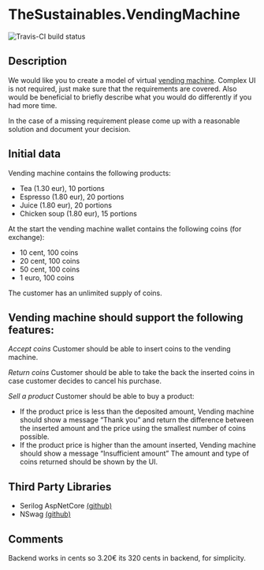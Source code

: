 # TheSustainables.VendingMachine

![Travis-CI build status](https://travis-ci.com/bison92/TheSustainables.VendingMachine.svg?branch=master)

## Description
We would like you to create a model of virtual [vending machine](https://en.wikipedia.org/wiki/Vending_machine).
Complex UI is not required, just make sure that the requirements are covered. 
Also would be beneficial to briefly describe what you would do differently if you had more time.

In the case of a missing requirement please come up with a reasonable solution and document your decision.

## Initial data

Vending machine contains the following products:
* Tea (1.30 eur), 10 portions
* Espresso (1.80 eur), 20 portions
* Juice  (1.80 eur), 20 portions
* Chicken soup (1.80 eur), 15 portions

At the start the vending machine wallet contains the following coins (for exchange):
* 10 cent, 100 coins
* 20 cent, 100 coins
* 50 cent, 100 coins
* 1 euro, 100 coins

The customer has an unlimited supply of coins.

## Vending machine should support the following features:

*Accept coins* Customer should be able to insert coins to the vending machine.

*Return coins* Customer should be able to take the back the inserted coins in case customer decides to cancel his purchase.

*Sell a product* Customer should be able to buy a product:
* If the product price is less than the deposited amount, Vending machine should show a message “Thank you” and return the difference between the inserted amount and the price using the smallest number of coins possible.
* If the product price is higher than the amount inserted, Vending machine should show a message “Insufficient amount”
The amount and type of coins returned should be shown by the UI.

## Third Party Libraries 

* Serilog AspNetCore [(github)](https://github.com/serilog/serilog-aspnetcore)
* NSwag [(github)](https://github.com/RicoSuter/NSwag)


## Comments

Backend works in cents so 3.20€ its 320 cents in backend, for simplicity. 